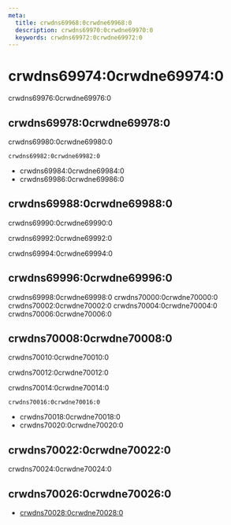 ```yaml
---
meta:
  title: crwdns69968:0crwdne69968:0
  description: crwdns69970:0crwdne69970:0
  keywords: crwdns69972:0crwdne69972:0
---
```


# crwdns69974:0crwdne69974:0
crwdns69976:0crwdne69976:0

<entry-ad />

## crwdns69978:0crwdne69978:0
crwdns69980:0crwdne69980:0

`crwdns69982:0crwdne69982:0`
- crwdns69984:0crwdne69984:0
- crwdns69986:0crwdne69986:0


## crwdns69988:0crwdne69988:0
crwdns69990:0crwdne69990:0

  crwdns69992:0crwdne69992:0

  crwdns69994:0crwdne69994:0

## crwdns69996:0crwdne69996:0
crwdns69998:0crwdne69998:0
<alert type="success">crwdns70000:0crwdne70000:0</alert>
<alert type="info">crwdns70002:0crwdne70002:0</alert>
<alert type="warning">crwdns70004:0crwdne70004:0</alert>
<alert type="error">crwdns70006:0crwdne70006:0</alert>

## crwdns70008:0crwdne70008:0
crwdns70010:0crwdne70010:0

  crwdns70012:0crwdne70012:0

  crwdns70014:0crwdne70014:0

  `crwdns70016:0crwdne70016:0`
  - crwdns70018:0crwdne70018:0
  - crwdns70020:0crwdne70020:0

## crwdns70022:0crwdne70022:0
crwdns70024:0crwdne70024:0

## crwdns70026:0crwdne70026:0
  - [crwdns70028:0crwdne70028:0]()

<endmatter />
